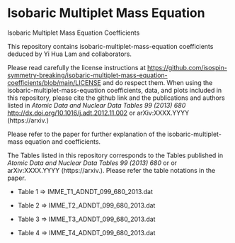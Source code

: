 # Isobaric Multiplet Mass Equation
 Isobaric Multiplet Mass Equation Coefficients

This repository contains isobaric-multiplet-mass-equation coefficients deduced by Yi Hua Lam and collaborators.

Please read carefully the license instructions at https://github.com/isospin-symmetry-breaking/isobaric-multiplet-mass-equation-coefficients/blob/main/LICENSE and do respect them. When using the isobaric-multiplet-mass-equation coefficients, data, and plots included in this repository, please cite the github link and the publications and authors listed in *Atomic Data and Nuclear Data Tables 99 (2013) 680* http://dx.doi.org/10.1016/j.adt.2012.11.002 or arXiv:XXXX.YYYY (https://arxiv.)

Please refer to the paper for further explanation of the isobaric-multiplet-mass equation and coefficients.

The Tables listed in this repository corresponds to the Tables published in *Atomic Data and Nuclear Data Tables 99 (2013) 680* or or arXiv:XXXX.YYYY (https://arxiv.). Please refer the table notations in the paper.


- Table 1 => IMME_T1_ADNDT_099_680_2013.dat

- Table 2 => IMME_T2_ADNDT_099_680_2013.dat

- Table 3 => IMME_T3_ADNDT_099_680_2013.dat

- Table 4 => IMME_T4_ADNDT_099_680_2013.dat
